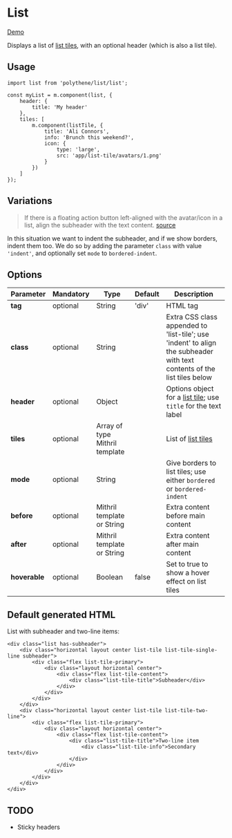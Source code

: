 # List

<a class="btn-demo" href="http://arthurclemens.github.io/Polythene-examples/index.html#/list">Demo</a>

Displays a list of [list tiles](#list-tile), with an optional header (which is also a list tile). 


## Usage

	import list from 'polythene/list/list';

	const myList = m.component(list, {
		header: {
			title: 'My header'
		},
		tiles: [
		    m.component(listTile, {
		        title: 'Ali Connors',
		        info: 'Brunch this weekend?',
		        icon: {
		            type: 'large',
		            src: 'app/list-tile/avatars/1.png'
		        }
		    })
		]
	});


## Variations

> If there is a floating action button left-aligned with the avatar/icon in a list,
> align the subheader with the text content.
> [source](http://www.google.com/design/spec/components/subheaders.html#subheaders-list-subheaders)

In this situation we want to indent the subheader, and if we show borders, indent them too. We do so by adding the parameter `class` with value `'indent'`, and optionally set `mode` to `bordered-indent`.


## Options

| **Parameter** |  **Mandatory** | **Type** | **Default** | **Description** |
| ------------- | -------------- | -------- | ----------- | --------------- |
| **tag** | optional | String | 'div' | HTML tag |
| **class** | optional | String |  | Extra CSS class appended to 'list-tile'; use 'indent' to align the subheader with text contents of the list tiles below |
| **header** | optional | Object | | Options object for a [list tile](#list-tile); use `title` for the text label |
| **tiles** | optional | Array of type Mithril template | | List of [list tiles](#list-tile) |
| **mode** | optional | String | | Give borders to list tiles; use either `bordered` or `bordered-indent` |
| **before** | optional | Mithril template or String | | Extra content before main content |
| **after** | optional | Mithril template or String | | Extra content after main content |
| **hoverable** | optional | Boolean | false | Set to true to show a hover effect on list tiles |


## Default generated HTML

List with subheader and two-line items:

	<div class="list has-subheader">
	    <div class="horizontal layout center list-tile list-tile-single-line subheader">
	        <div class="flex list-tile-primary">
	            <div class="layout horizontal center">
	                <div class="flex list-tile-content">
	                    <div class="list-tile-title">Subheader</div>
	                </div>
	            </div>
	        </div>
	    </div>
	    <div class="horizontal layout center list-tile list-tile-two-line">
	        <div class="flex list-tile-primary">
	            <div class="layout horizontal center">
	                <div class="flex list-tile-content">
	                    <div class="list-tile-title">Two-line item
	                        <div class="list-tile-info">Secondary text</div>
	                    </div>
	                </div>
	            </div>
	        </div>
	    </div>
	</div>



## TODO

* Sticky headers
